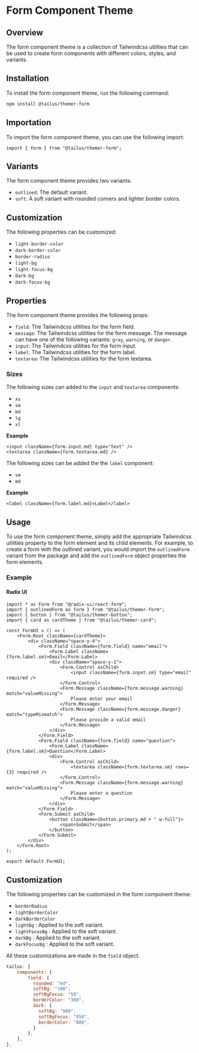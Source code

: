 # Form Component Theme

## Overview

The form component theme is a collection of Tailwindcss utilities that can be used to create form components with different colors, styles, and variants.

## Installation

To install the form component theme, run the following command:

```bash
npm install @tailus/themer-form
```

## Importation

To import the form component theme, you can use the following import:

```tsx
import { form } from "@tailus/themer-form";
```

## Variants

The form component theme provides two variants:

-   `outlined`: The default variant.
-   `soft`: A soft variant with rounded corners and lighter border colors.

## Customization

The following properties can be customized:

-   `light-border-color`
-   `dark-border-color`
-   `border-radius`
-   `light-bg`
-   `light-focus-bg`
-   `dark-bg`
-   `dark-focus-bg`

## Properties

The form component theme provides the following props:

-   `field`: The Tailwindcss utilities for the form field.
-   `message`: The Tailwindcss utilities for the form message. The message can have one of the following variants: `gray`, `warning`, or `danger`.
-   `input`: The Tailwindcss utilities for the form input.
-   `label`: The Tailwindcss utilities for the form label.
-   `textarea`: The Tailwindcss utilities for the form textarea.

### Sizes

The following sizes can added to the `input` and `textarea` components:

-   `xs`
-   `sm`
-   `md`
-   `lg`
-   `xl`

**Example**

```tsx
<input className={form.input.md} type="text" />
<textarea className={form.textarea.md} />
```

The following sizes can be added the the `label` component:

-   `sm`
-   `md`

**Example**

```tsx
<label className={form.label.md}>Label</label>
```

## Usage

To use the form component theme, simply add the appropriate Tailwindcss utilities property to the form element and its child elements. For example, to create a form with the outlined variant, you would import the `outlinedForm` variant from the package and add the `outlinedForm` object properties the form elements.

### Example

#### Radix UI

```tsx
import * as Form from "@radix-ui/react-form";
import { outlinedForm as form } from "@tailus/themer-form";
import { button } from "@tailus/themer-button";
import { card as cardTheme } from "@tailus/themer-card";

const FormUI = () => (
    <Form.Root className={cardTheme}>
        <div className="space-y-4">
            <Form.Field className={form.field} name="email">
                <Form.Label className={form.label.sm}>Email</Form.Label>
                <div className="space-y-1">
                    <Form.Control asChild>
                        <input className={form.input.sm} type="email" required />
                    </Form.Control>
                    <Form.Message className={form.message.warning} match="valueMissing">
                        Please enter your email
                    </Form.Message>
                    <Form.Message className={form.message.danger} match="typeMismatch">
                        Please provide a valid email
                    </Form.Message>
                </div>
            </Form.Field>
            <Form.Field className={form.field} name="question">
                <Form.Label className={form.label.sm}>Question</Form.Label>
                <div>
                    <Form.Control asChild>
                        <textarea className={form.textarea.sm} rows={3} required />
                    </Form.Control>
                    <Form.Message className={form.message.warning} match="valueMissing">
                        Please enter a question
                    </Form.Message>
                </div>
            </Form.Field>
            <Form.Submit asChild>
                <button className={button.primary.md + " w-full"}>
                    <span>Submit</span>
                </button>
            </Form.Submit>
        </div>
    </Form.Root>
);

export default FormUI;
```

## Customization

The following properties can be customized in the form component theme:

-   `borderRadius`
-   `lightBorderColor`
-   `darkBorderColor`
-   `lightBg` : Applied to the soft variant.
-   `lightFocusBg` : Applied to the soft variant.
-   `darkBg` : Applied to the soft variant.
-   `darkFocusBg` : Applied to the soft variant.

All these customizations are made in the `field` object.

```js
tailus: {
    components: {
        field: {
          rounded: "md",
          softBg: "100",
          softBgFocus: "50",
          borderColor: "300",
          dark: {
            softBg: "900",
            softBgFocus: "950",
            borderColor: "800",
          }
        },
    },
},
```
